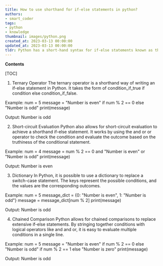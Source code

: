 ```yaml
---
title: How to use shorthand for if-else statements in python?
authors:
- smart_coder
tags:
- python
- knowledge
thumbnail: images/python.png
created_at: 2023-03-13 00:00:00
updated_at: 2023-03-13 00:00:00
tldr: Python has a short-hand syntax for if-else statements known as the ternary operator, which allows you to write an if-else statement on one line.
---
```


**Contents**

[TOC]

1) Ternary Operator
The ternary operator is a shorthand way of writing an if-else statement in Python. It takes the form of condition_if_true if condition else condition_if_false. 

Example:
num = 5
message = "Number is even" if num % 2 == 0 else "Number is odd"
print(message)

Output:
Number is odd

2) Short-circuit Evaluation
Python also allows for short-circuit evaluation to achieve a shorthand if-else statement. It works by using the and or or operator to check the condition and evaluate the outcome based on the truthiness of the conditional statement.

Example:
num = 4
message = num % 2 == 0 and "Number is even" or "Number is odd" 
print(message)

Output:
Number is even

3) Dictionary
In Python, it is possible to use a dictionary to replace a switch-case statement. The keys represent the possible conditions, and the values are the corresponding outcomes.

Example:
num = 5
message_dict = {0: "Number is even", 1: "Number is odd"}
message = message_dict[num % 2]
print(message)

Output:
Number is odd

4) Chained Comparison
Python allows for chained comparisons to replace extensive if-else statements. By stringing together conditions with logical operators like and and or, it is easy to evaluate multiple conditions in a single line.

Example:
num = 5
message = "Number is even" if num % 2 == 0 else "Number is odd" if num % 2 == 1 else "Number is zero"
print(message)

Output:
Number is odd
